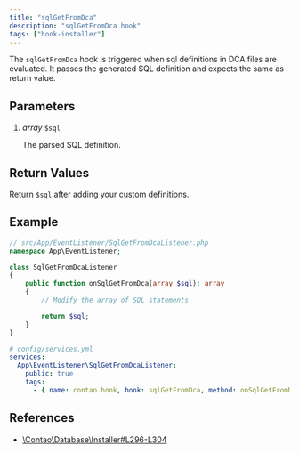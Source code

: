 ```yaml
---
title: "sqlGetFromDca"
description: "sqlGetFromDca hook"
tags: ["hook-installer"]
---
```



The `sqlGetFromDca` hook is triggered when sql definitions in DCA files are evaluated. It passes
the generated SQL definition and expects the same as return value.


## Parameters

1. *array* `$sql`

    The parsed SQL definition.


## Return Values

Return `$sql` after adding your custom definitions.


## Example

```php
// src/App/EventListener/SqlGetFromDcaListener.php
namespace App\EventListener;

class SqlGetFromDcaListener
{
    public function onSqlGetFromDca(array $sql): array
    {
        // Modify the array of SQL statements

        return $sql;
    }
}
```

```yml
# config/services.yml
services:
  App\EventListener\SqlGetFromDcaListener:
    public: true
    tags:
      - { name: contao.hook, hook: sqlGetFromDca, method: onSqlGetFromDca }
```


## References

- [\Contao\Database\Installer#L296-L304](https://github.com/contao/contao/blob/4.7.6/core-bundle/src/Resources/contao/library/Contao/Database/Installer.php#L296-L304)
